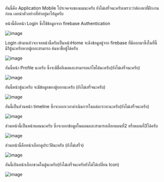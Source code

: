 อันนี้คือ Application Mobile โปรเจคจบของผมนะครับ ยังไม่เสร็จนะครับเพราะว่าต้องหาที่ฝึกงานก่อน เลยนำตัวอย่างที่ทำอยู่มาให้ดูครับ


หน้านี้คือหน้า Login ซึ่งใช้ข้อมูลจาก firebase Authentication 

![image](https://user-images.githubusercontent.com/88641499/128657794-2969f42b-5481-484f-980c-8bc4526cda03.png)


Login เข้ามาแล้วจะเจอหน้านี้ครับเป็นหน้าHome จะดึงข้อมูลตู้จาก firebase ที่มีออกมาซึ่งในที่นี้มี1ตู้นะครับหากตู้เยอะสามารถ
ค้นหาชื่อตู้ได้ครับ                                                                           

![image](https://user-images.githubusercontent.com/88641499/128657835-3c209589-f437-47fd-8498-6138140cd8a7.png)

อันนี้หน้า Profile นะครับ ซึ่งจะมีชื่ออีเมลและสามารถแก้ไขได้นะครับ(ยังไม่เสร็จนะครับ)

![image](https://user-images.githubusercontent.com/88641499/128657849-03467cb8-cf5e-45b7-bc98-afb1b2914ce9.png)


อันนี้หน้าตู้นะครับ จะมีข้อมูลของตู้บอกนะครับ (ยังไม่เสร็จนะครับ)

![image](https://user-images.githubusercontent.com/88641499/128657859-57abfe95-9035-4d1e-8912-5865b822d898.png)


อันนี้เป็นส่วนหน้า timeline ซึ่งจะบอกเวลาดำเนินการในแต่ละระยะนะครับ(ยังไม่เสร็จนะครับ)

![image](https://user-images.githubusercontent.com/88641499/128657869-5d9ddc17-c8a6-439a-b814-e429b970c285.png)



ส่วนหน้านี้เป็นหน้าแผนนะครับ ซึ่งจะบอกข้อมูลในแผนและสามารถเลือกแผนที่2 หรือแผนที่3ได้ครับ

![image](https://user-images.githubusercontent.com/88641499/128657882-4a59078e-7839-4eea-85b5-991681d89f2e.png)



ส่วนหน้านี้คือหน้าเลือกดูประวัตินะครับ (ยังไม่เสร็จ)

![image](https://user-images.githubusercontent.com/88641499/128657888-573d5beb-87e6-4e0a-99af-7e2ce2515d13.png)




อันนี้เป้นหน้าเลือกขวดในตู้นะครับ(ยังไม่เสร็จนะครับยังไม่ได้เปลี่ยน Icon)

![image](https://user-images.githubusercontent.com/88641499/128657901-5140730a-be58-4007-804a-d23e8652caf9.png)







